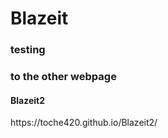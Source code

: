 # Blazeit
### testing
<html>
<h3> to the other webpage
</h3>
<h4> Blazeit2
</h4>
<body>
https://toche420.github.io/Blazeit2/
</body>
</html>
